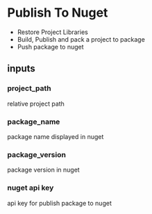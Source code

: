 # Publish To Nuget
- Restore Project Libraries
- Build, Publish and pack a project to package
- Push package to nuget
## inputs
### project_path
relative project path
### package_name
package name displayed in nuget
### package_version
package version in nuget
### nuget api key
api key for publish package to nuget

